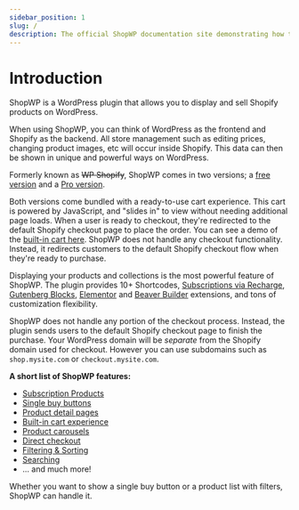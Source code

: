 ```yaml
---
sidebar_position: 1
slug: /
description: The official ShopWP documentation site demonstrating how to use the plugin, and tutorial guides for solving common plugin issues.
---
```


# Introduction

ShopWP is a WordPress plugin that allows you to display and sell Shopify products on WordPress.

When using ShopWP, you can think of WordPress as the frontend and Shopify as the backend. All store management such as editing prices, changing product images, etc will occur inside Shopify. This data can then be shown in unique and powerful ways on WordPress.

Formerly known as ~~WP Shopify~~, ShopWP comes in two versions; a [free version](https://wordpress.org/plugins/wpshopify/) and a [Pro version](https://wpshop.io/purchase/).

Both versions come bundled with a ready-to-use cart experience. This cart is powered by JavaScript, and "slides in" to view without needing additional page loads. When a user is ready to checkout, they're redirected to the default Shopify checkout page to place the order. You can see a demo of the [built-in cart here](https://wpshop.io/features). ShopWP does not handle any checkout functionality. Instead, it redirects customers to the default Shopify checkout flow when they're ready to purchase.

Displaying your products and collections is the most powerful feature of ShopWP. The plugin provides 10+ Shortcodes, [Subscriptions via Recharge](/guides/subscriptions), [Gutenberg Blocks](/guides/gutenberg-blocks), [Elementor](/guides/elementor-extension) and [Beaver Builder](/guides/beaver-builder-extension) extensions, and tons of customization flexibility.

ShopWP does not handle any portion of the checkout process. Instead, the plugin sends users to the default Shopify checkout page to finish the purchase. Your WordPress domain will be _separate_ from the Shopify domain used for checkout. However you can use subdomains such as `shop.mysite.com` or `checkout.mysite.com`.

**A short list of ShopWP features:**

- [Subscription Products](/guides/subscriptions)
- [Single buy buttons](/shortcodes/wps_products_buy_button)
- [Product detail pages](/guides/default-pages)
- [Built-in cart experience](https://wpshop.io/features/#cart-experience)
- [Product carousels](https://wpshop.io/features/#carousel)
- [Direct checkout](https://wpshop.io/features/#direct-checkout)
- [Filtering & Sorting](/shortcodes/wps_storefront)
- [Searching](/shortcodes/wps_search)
- ... and much more!

Whether you want to show a single buy button or a product list with filters, ShopWP can handle it.
